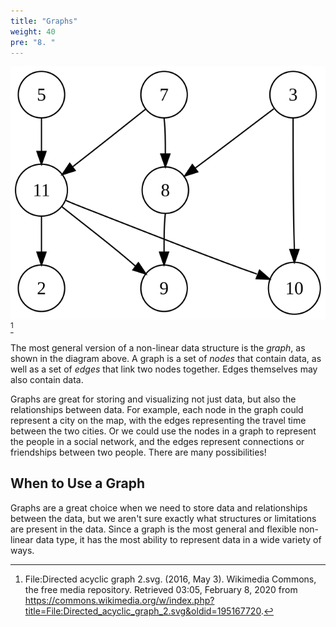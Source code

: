 ```yaml
---
title: "Graphs"
weight: 40
pre: "8. "
---
```


![Graph Data Structure](/images/4/4.8.graph.svg)[^1]

[^1]: File:Directed acyclic graph 2.svg. (2016, May 3). Wikimedia Commons, the free media repository. Retrieved 03:05, February 8, 2020 from https://commons.wikimedia.org/w/index.php?title=File:Directed_acyclic_graph_2.svg&oldid=195167720.

The most general version of a non-linear data structure is the _graph_, as shown in the diagram above. A graph is a set of _nodes_ that contain data, as well as a set of _edges_ that link two nodes together. Edges themselves may also contain data.  

Graphs are great for storing and visualizing not just data, but also the relationships between data. For example, each node in the graph could represent a city on the map, with the edges representing the travel time between the two cities. Or we could use the nodes in a graph to represent the people in a social network, and the edges represent connections or friendships between two people. There are many possibilities!

## When to Use a Graph

Graphs are a great choice when we need to store data and relationships between the data, but we aren't sure exactly what structures or limitations are present in the data. Since a graph is the most general and flexible non-linear data type, it has the most ability to represent data in a wide variety of ways. 
